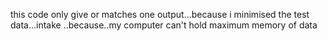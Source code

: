 this code only give or matches one output...because i minimised the test data...intake ..because..my computer can't hold maximum memory of data
